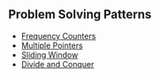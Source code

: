 ## Problem Solving Patterns

- [Frequency Counters](frequency-counters/README.md) 
- [Multiple Pointers](multiple-pointers/README.md)
- [Sliding Window](sliding-window/README.md)
- [Divide and Conquer](divide-and-conquer/README.md)